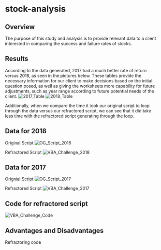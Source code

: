# stock-analysis

## Overview

The purpose of this study and analysis is to provide relevant data to a client interested in comparing the success and failure rates of stocks.

## Results

According to the data generated, 2017 had a much better rate of return versus 2018, as seen in the pictures below. These tables provide the necessary information for our client to make decisions based on the initial question posed, as well as giving the worksheets more capability for future adjustments, such as year range according to future potential needs of the client.
![2017_Table](2017_Table.png)
![2018_Table](2018_Table.png)


Additionally, when we compare the time it took our original script to loop through the data versus our refractored script, we can see that it did take less time with the refractored script generating through the loop.

## Data for 2018
Original Script
![OG_Script_2018](OG_Script_2018.png)


Refractored Script
![VBA_Challenge_2018](VBA_Challenge_2018.png)

## Data for 2017
Orignial Script
![OG_Script_2017](OG_Script_2017.png)


Refractored Script
![VBA_Challenge_2017](VBA_Challenge_2017.png)

## Code for refractored script
![VBA_Challenge_Code](VBA_Challenge_Code.png)


## Advantages and Disadvantages

Refractoring code
